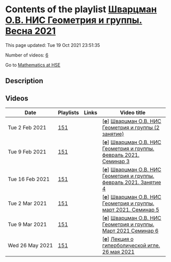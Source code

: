 # Contents of the playlist [Шварцман О.В. НИС Геометрия и группы. Весна 2021](https://www.youtube.com/playlist?list=PLq3E5oubNNoC2JGuRxoaDLWdqSjW8PECP)

This page updated: Tue 19 Oct 2021 23:51:35

Number of videos: [6](#videos)

Go to [Mathematics at HSE](../README.md)

## Description



## Videos

|Date|Playlists|Links|Video title|
|---|---|---|---|
| Tue&nbsp;2&nbsp;Feb&nbsp;2021 | [151](../playlists/151 "Шварцман О.В. НИС Геометрия и группы. Весна 2021") |  | [[**e**](https://studio.youtube.com/video/9JACGle-bwE/edit "Edit")] [Шварцман О.В. НИС Геометрия и группы (2 занятие)](https://www.youtube.com/watch?v=9JACGle-bwE&list=PLq3E5oubNNoC2JGuRxoaDLWdqSjW8PECP) |
| Tue&nbsp;9&nbsp;Feb&nbsp;2021 | [151](../playlists/151 "Шварцман О.В. НИС Геометрия и группы. Весна 2021") |  | [[**e**](https://studio.youtube.com/video/g_p0ds_ynUg/edit "Edit")] [Шварцман О.В. НИС Геометрия и группы. февраль 2021. Семинар 3](https://www.youtube.com/watch?v=g_p0ds_ynUg&list=PLq3E5oubNNoC2JGuRxoaDLWdqSjW8PECP) |
| Tue&nbsp;16&nbsp;Feb&nbsp;2021 | [151](../playlists/151 "Шварцман О.В. НИС Геометрия и группы. Весна 2021") |  | [[**e**](https://studio.youtube.com/video/CtV49Bi98pE/edit "Edit")] [Шварцман О.В. НИС Геометрия и группы. февраль 2021. Занятие 4](https://www.youtube.com/watch?v=CtV49Bi98pE&list=PLq3E5oubNNoC2JGuRxoaDLWdqSjW8PECP) |
| Tue&nbsp;2&nbsp;Mar&nbsp;2021 | [151](../playlists/151 "Шварцман О.В. НИС Геометрия и группы. Весна 2021") |  | [[**e**](https://studio.youtube.com/video/AU3s2nJDC1g/edit "Edit")] [Шварцман О.В. НИС Геометрия и группы. март 2021. Семинар 5](https://www.youtube.com/watch?v=AU3s2nJDC1g&list=PLq3E5oubNNoC2JGuRxoaDLWdqSjW8PECP) |
| Tue&nbsp;9&nbsp;Mar&nbsp;2021 | [151](../playlists/151 "Шварцман О.В. НИС Геометрия и группы. Весна 2021") |  | [[**e**](https://studio.youtube.com/video/Nc2Ae3LyRIM/edit "Edit")] [Шварцман О.В. НИС Геометрия и группы. Март 2021 Семинар 6](https://www.youtube.com/watch?v=Nc2Ae3LyRIM&list=PLq3E5oubNNoC2JGuRxoaDLWdqSjW8PECP) |
| Wed&nbsp;26&nbsp;May&nbsp;2021 | [151](../playlists/151 "Шварцман О.В. НИС Геометрия и группы. Весна 2021") |  | [[**e**](https://studio.youtube.com/video/dwYkb9tpnv8/edit "Edit")] [Лекция о гиперболической игле. 26 мая 2021](https://www.youtube.com/watch?v=dwYkb9tpnv8&list=PLq3E5oubNNoC2JGuRxoaDLWdqSjW8PECP) |
